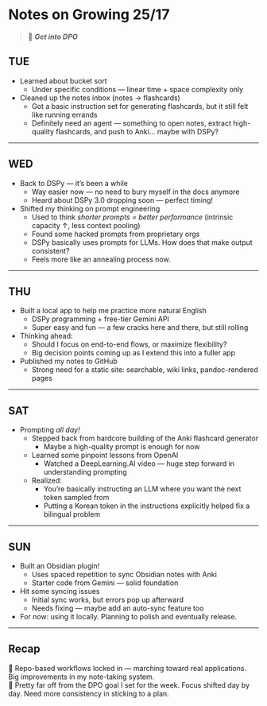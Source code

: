 # Notes on Growing 25/17

> 🎯 ***Get into DPO***

## TUE
+ Learned about bucket sort  
    + Under specific conditions — linear time + space complexity only  
+ Cleaned up the notes inbox (notes → flashcards)  
    + Got a basic instruction set for generating flashcards, but it still felt like running errands  
    + Definitely need an agent — something to open notes, extract high-quality flashcards, and push to Anki... maybe with DSPy?

---

## WED
+ Back to DSPy — it’s been a while  
    + Way easier now — no need to bury myself in the docs anymore  
    + Heard about DSPy 3.0 dropping soon — perfect timing!  
+ Shifted my thinking on prompt engineering  
    + Used to think *shorter prompts = better performance* (intrinsic capacity ↑, less context pooling)  
    + Found some hacked prompts from proprietary orgs  
    + DSPy basically uses prompts for LLMs. How does that make output consistent?
    + Feels more like an annealing process now.

---

## THU
+ Built a local app to help me practice more natural English  
    + DSPy programming + free-tier Gemini API  
    + Super easy and fun — a few cracks here and there, but still rolling  
+ Thinking ahead:  
    + Should I focus on end-to-end flows, or maximize flexibility?  
    + Big decision points coming up as I extend this into a fuller app  
+ Published my notes to GitHub  
    + Strong need for a static site: searchable, wiki links, pandoc-rendered pages

---

## SAT
+ Prompting *all day!*  
    + Stepped back from hardcore building of the Anki flashcard generator  
        + Maybe a high-quality prompt is enough for now  
    + Learned some pinpoint lessons from OpenAI  
        + Watched a DeepLearning.AI video — huge step forward in understanding prompting  
    + Realized:  
        + You’re basically instructing an LLM where you want the next token sampled from  
        + Putting a Korean token in the instructions explicitly helped fix a bilingual problem

---

## SUN
+ Built an Obsidian plugin!  
    + Uses spaced repetition to sync Obsidian notes with Anki  
    + Starter code from Gemini — solid foundation  
+ Hit some syncing issues  	
    + Initial sync works, but errors pop up afterward  
    + Needs fixing — maybe add an auto-sync feature too  
+ For now: using it locally. Planning to polish and eventually release.

---

## Recap  
👏 Repo-based workflows locked in — marching toward real applications. Big improvements in my note-taking system.  
🔧 Pretty far off from the DPO goal I set for the week. Focus shifted day by day. Need more consistency in sticking to a plan.
